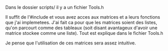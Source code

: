 Dans le dossier scripts/ il y a un fichier Tools.h

Il suffit de l'#include et vous avez acces aux matrices et a leurs fonctions que j'ai implemetees.
J'ai fait ca pour que les matrices soient des listes, qu'on parcourt comme des tableaux (soit disant avantageux d'avoir une matrice stockee comme une liste).
Tout est explique dans le fichier Tools.h

Je pense que l'utilisation de ces matrices sera assez intuitive.
